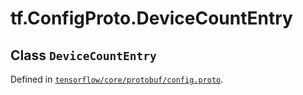<div itemscope itemtype="http://developers.google.com/ReferenceObject">
<meta itemprop="name" content="tf.ConfigProto.DeviceCountEntry" />
</div>

# tf.ConfigProto.DeviceCountEntry

## Class `DeviceCountEntry`





Defined in [`tensorflow/core/protobuf/config.proto`](https://www.tensorflow.org/code/tensorflow/core/protobuf/config.proto).



